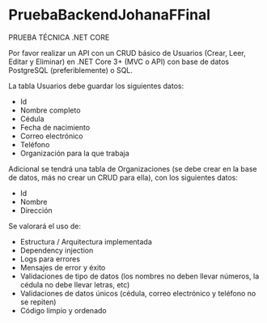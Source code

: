 # PruebaBackendJohanaFFinal
PRUEBA TÉCNICA .NET CORE

Por favor realizar un API con un CRUD básico de Usuarios (Crear, Leer, Editar y Eliminar) en .NET Core 3+ (MVC o API) con base de datos PostgreSQL (preferiblemente) o SQL.

La tabla Usuarios debe guardar los siguientes datos:
-	Id
-	Nombre completo
-	Cédula
-	Fecha de nacimiento
-	Correo electrónico
-	Teléfono
-	Organización para la que trabaja 

Adicional se tendrá una tabla de Organizaciones (se debe crear en la base de datos, más no crear un CRUD para ella), con los siguientes datos:
-	Id
-	Nombre
-	Dirección

Se valorará el uso de:
-	Estructura / Arquitectura implementada
-	Dependency injection
-	Logs para errores
-	Mensajes de error y éxito
-	Validaciones de tipo de datos (los nombres no deben llevar números, la cédula no debe llevar letras, etc)
-	Validaciones de datos únicos (cédula, correo electrónico y teléfono no se repiten) 
-	Código limpio y ordenado

